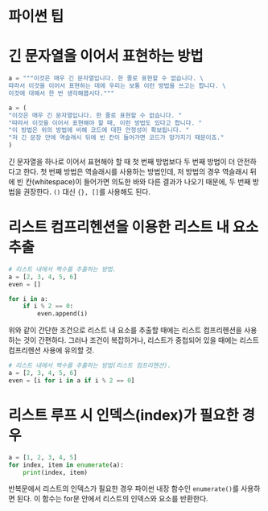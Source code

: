 # 파이썬 팁

# 긴 문자열을 이어서 표현하는 방법

```python
a = """이것은 매우 긴 문자열입니다. 한 줄로 표현할 수 없습니다. \
따라서 이것을 이어서 표현하는 데에 우리는 보통 이런 방법을 쓰고는 합니다. \
이것에 대해서 한 번 생각해봅시다."""

a = (
"이것은 매우 긴 문자열입니다. 한 줄로 표현할 수 없습니다. "
"따라서 이것을 이어서 표현해야 할 때, 이런 방법도 있다고 합니다. "
"이 방법은 위의 방법에 비해 코드에 대한 안정성이 확보됩니다. "
"저 긴 문장 안에 역슬래시 뒤에 빈 칸이 들어가면 코드가 망가지기 때문이죠."
)
```

긴 문자열을 하나로 이어서 표현해야 할 때 첫 번째 방법보다 두 번째 방법이 더 안전하다고 한다. 첫 번째 방법은 역슬래시를 사용하는 방법인데, 저 방법의 경우 역슬래시 뒤에 빈 칸(whitespace)이 들어가면 의도한 바와 다른 결과가 나오기 때문에, 두 번째 방법을 권장한다. `()` 대신 `{}, []`를 사용해도 된다.

# 리스트 컴프리헨션을 이용한 리스트 내 요소 추출
```python
# 리스트 내에서 짝수를 추출하는 방법.
a = [2, 3, 4, 5, 6]
even = []

for i in a:
    if i % 2 == 0:
        even.append(i)
```

위와 같이 간단한 조건으로 리스트 내 요소를 추출할 때에는 리스트 컴프리헨션을 사용하는 것이 간편하다. 그러나 조건이 복잡하거나, 리스트가 중첩되어 있을 때에는 리스트 컴프리헨션 사용에 유의할 것.

```python
# 리스트 내에서 짝수를 추출하는 방법(리스트 컴프리헨션).
a = [2, 3, 4, 5, 6]
even = [i for i in a if i % 2 == 0]
```

# 리스트 루프 시 인덱스(index)가 필요한 경우
```python
a = [1, 2, 3, 4, 5]
for index, item in enumerate(a):
    print(index, item)
```
반복문에서 리스트의 인덱스가 필요한 경우 파이썬 내장 함수인 `enumerate()`를 사용하면 된다. 이 함수는 for문 안에서 리스트의 인덱스와 요소를 반환한다.

